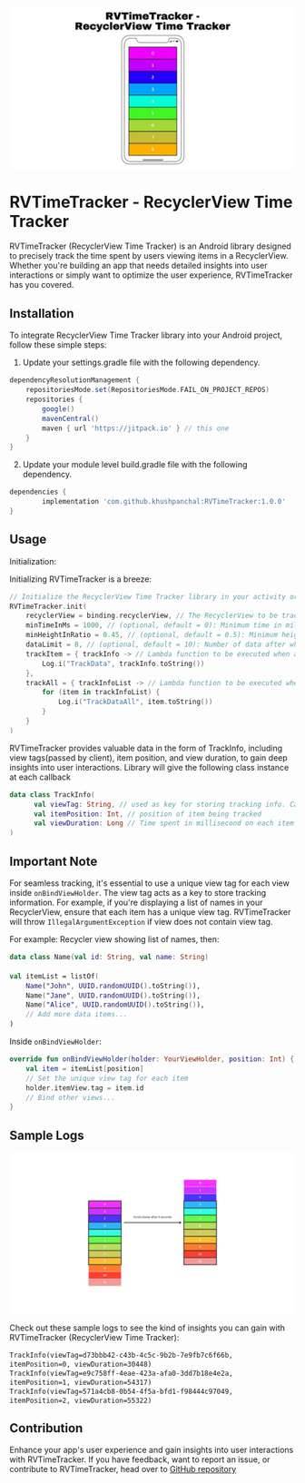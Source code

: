 
<img src=https://github.com/khushpanchal/RVTimeTracker/blob/master/assets/RVTimeTracker.jpg >

# RVTimeTracker -  RecyclerView Time Tracker

RVTimeTracker (RecyclerView Time Tracker) is an Android library designed to precisely track the time spent by users viewing items in a RecyclerView. Whether you're building an app that needs detailed insights into user interactions or simply want to optimize the user experience, RVTimeTracker has you covered.

## Installation

To integrate RecyclerView Time Tracker library into your Android project, follow these simple steps:

1. Update your settings.gradle file with the following dependency.
   
```Groovy
dependencyResolutionManagement {
    repositoriesMode.set(RepositoriesMode.FAIL_ON_PROJECT_REPOS)
    repositories {
        google()
        mavenCentral()
        maven { url 'https://jitpack.io' } // this one
    }
}
```

2. Update your module level build.gradle file with the following dependency.
   
```Groovy
dependencies {
        implementation 'com.github.khushpanchal:RVTimeTracker:1.0.0'
}
```

## Usage

Initialization:

Initializing RVTimeTracker is a breeze:

```Kotlin
// Initialize the RecyclerView Time Tracker library in your activity or fragment
RVTimeTracker.init(
    recyclerView = binding.recyclerView, // The RecyclerView to be tracked for item view times.
    minTimeInMs = 1000, // (optional, default = 0): Minimum time in milliseconds a view needs to be visible to be tracked. Value should be greater than 0
    minHeightInRatio = 0.45, // (optional, default = 0.5): Minimum height ratio a view should have to be tracked. Value should be between 0 and 1
    dataLimit = 8, // (optional, default = 10): Number of data after which "trackAll" lambda block will be invoked with the list of tracked data.
    trackItem = { trackInfo -> // Lambda function to be executed when any item moves out of the visible screen. (Contain TrackInfo)
        Log.i("TrackData", trackInfo.toString())
    },
    trackAll = { trackInfoList -> // Lambda function to be executed when the dataLimit is reached or after onStop lifecycle method of the RecyclerView context is called. (Contains List<TrackInfo>)
        for (item in trackInfoList) {
            Log.i("TrackDataAll", item.toString())
        }
    }
)
```

RVTimeTracker provides valuable data in the form of TrackInfo, including view tags(passed by client), item position, and view duration, to gain deep insights into user interactions.
Library will give the following class instance at each callback

```Kotlin
data class TrackInfo(
      val viewTag: String, // used as key for storing tracking info. Can be used to pass meta data that can be retired at client side
      val itemPosition: Int, // position of item being tracked
      val viewDuration: Long // Time spent in millisecond on each item being tracked
)
```

## Important Note

For seamless tracking, it's essential to use a unique view tag for each view inside `onBindViewHolder`. The view tag acts as a key to store tracking information. For example, if you're displaying a list of names in your RecyclerView, ensure that each item has a unique view tag. RVTimeTracker will throw `IllegalArgumentException` if view does not contain view tag.

For example: Recycler view showing list of names, then:

```Kotlin
data class Name(val id: String, val name: String)

val itemList = listOf(
    Name("John", UUID.randomUUID().toString()),
    Name("Jane", UUID.randomUUID().toString()),
    Name("Alice", UUID.randomUUID().toString()),
    // Add more data items...
)
```

Inside `onBindViewHolder`:

```Kotlin
override fun onBindViewHolder(holder: YourViewHolder, position: Int) {
    val item = itemList[position]
    // Set the unique view tag for each item
    holder.itemView.tag = item.id
    // Bind other views...
}
```

## Sample Logs

<img src=https://github.com/khushpanchal/RVTimeTracker/blob/master/assets/RVTimeTracker_Visual.jpg >

Check out these sample logs to see the kind of insights you can gain with RVTimeTracker (RecyclerView Time Tracker):

```
TrackInfo(viewTag=d73bbb42-c43b-4c5c-9b2b-7e9fb7c6f66b, itemPosition=0, viewDuration=30448)
TrackInfo(viewTag=e9c758ff-4eae-423a-afa0-3dd7b18e4e2a, itemPosition=1, viewDuration=54317)
TrackInfo(viewTag=571a4cb8-0b54-4f5a-bfd1-f98444c97049, itemPosition=2, viewDuration=55322)
```

## Contribution

Enhance your app's user experience and gain insights into user interactions with RVTimeTracker.
If you have feedback, want to report an issue, or contribute to RVTimeTracker, head over to [GitHub repository](https://github.com/khushpanchal/RecyclerViewTracking/)

